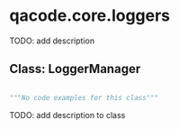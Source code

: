 # qacode.core.loggers

TODO: add description

## Class: LoggerManager


``` python

"""No code examples for this class"""

```

TODO: add description to class


